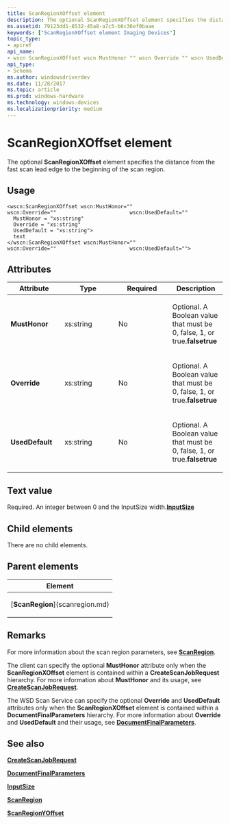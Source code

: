 ```yaml
---
title: ScanRegionXOffset element
description: The optional ScanRegionXOffset element specifies the distance from the fast scan lead edge to the beginning of the scan region.
ms.assetid: 79123dd1-8532-45a8-a7c5-b6c36ef0baae
keywords: ["ScanRegionXOffset element Imaging Devices"]
topic_type:
- apiref
api_name:
- wscn ScanRegionXOffset wscn MustHonor "" wscn Override "" wscn UsedDefault ""
api_type:
- Schema
ms.author: windowsdriverdev
ms.date: 11/28/2017
ms.topic: article
ms.prod: windows-hardware
ms.technology: windows-devices
ms.localizationpriority: medium
---
```


# ScanRegionXOffset element


The optional **ScanRegionXOffset** element specifies the distance from the fast scan lead edge to the beginning of the scan region.

Usage
-----

``` syntax
<wscn:ScanRegionXOffset wscn:MustHonor=""                        wscn:Override=""                        wscn:UsedDefault=""
  MustHonor = "xs:string"
  Override = "xs:string"
  UsedDefault = "xs:string">
  text
</wscn:ScanRegionXOffset wscn:MustHonor=""                        wscn:Override=""                        wscn:UsedDefault="">
```

Attributes
----------

<table>
<colgroup>
<col width="25%" />
<col width="25%" />
<col width="25%" />
<col width="25%" />
</colgroup>
<thead>
<tr class="header">
<th>Attribute</th>
<th>Type</th>
<th>Required</th>
<th>Description</th>
</tr>
</thead>
<tbody>
<tr class="odd">
<td><p><strong><strong>MustHonor</strong></strong></p></td>
<td><p>xs:string</p></td>
<td><p>No</p></td>
<td><p></p>
<p>Optional. A Boolean value that must be 0, false, 1, or true.<strong>falsetrue</strong></p></td>
</tr>
<tr class="even">
<td><p><strong><strong>Override</strong></strong></p></td>
<td><p>xs:string</p></td>
<td><p>No</p></td>
<td><p></p>
<p>Optional. A Boolean value that must be 0, false, 1, or true.<strong>falsetrue</strong></p></td>
</tr>
<tr class="odd">
<td><p><strong><strong>UsedDefault</strong></strong></p></td>
<td><p>xs:string</p></td>
<td><p>No</p></td>
<td><p></p>
<p>Optional. A Boolean value that must be 0, false, 1, or true.<strong>falsetrue</strong></p></td>
</tr>
</tbody>
</table>

Text value
----------

Required. An integer between 0 and the InputSize width.[**InputSize**](inputsize.md)

## Child elements


There are no child elements.

## Parent elements


<table>
<colgroup>
<col width="100%" />
</colgroup>
<thead>
<tr class="header">
<th>Element</th>
</tr>
</thead>
<tbody>
<tr class="odd">
<td><p>[<strong>ScanRegion</strong>](scanregion.md)</p></td>
</tr>
</tbody>
</table>

Remarks
-------

For more information about the scan region parameters, see [**ScanRegion**](scanregion.md).

The client can specify the optional **MustHonor** attribute only when the **ScanRegionXOffset** element is contained within a **CreateScanJobRequest** hierarchy. For more information about **MustHonor** and its usage, see [**CreateScanJobRequest**](createscanjobrequest.md).

The WSD Scan Service can specify the optional **Override** and **UsedDefault** attributes only when the **ScanRegionXOffset** element is contained within a **DocumentFinalParameters** hierarchy. For more information about **Override** and **UsedDefault** and their usage, see [**DocumentFinalParameters**](documentfinalparameters.md).

## <span id="see_also"></span>See also


[**CreateScanJobRequest**](createscanjobrequest.md)

[**DocumentFinalParameters**](documentfinalparameters.md)

[**InputSize**](inputsize.md)

[**ScanRegion**](scanregion.md)

[**ScanRegionYOffset**](scanregionyoffset.md)

 

 






